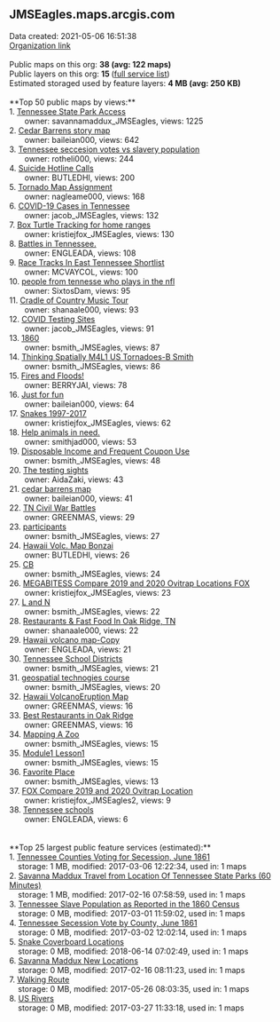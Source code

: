 <h2>JMSEagles.maps.arcgis.com</h2> Data created: 2021-05-06 16:51:38 <br /><a target='new' href='https://JMSEagles.maps.arcgis.com'>Organization link</a><br /><br />Public maps on this org: <b>38 (avg: 122 maps)</b><br />Public layers on this org: <b>15 </b>(<a target='new' href='https://services.arcgis.com/ROxhJryj20p4bXsh/ArcGIS/rest/services'>full service list</a>)<br />Estimated storaged used by feature layers: <b>4 MB (avg: 250 KB)</b><br /><br />**Top 50 public maps by views:**<br />  1. <a target='new' href='https://www.arcgis.com/home/item.html?id=ddb0c216b98743289db62f9a27ff1d27'>Tennessee State Park Access</a> <br />  &nbsp;&nbsp;&nbsp;&nbsp; &nbsp;&nbsp;owner: savannamaddux_JMSEagles, views: 1225<br />  2. <a target='new' href='https://www.arcgis.com/home/item.html?id=a78fdffcea4c4e02900123d8d36b0dad'>Cedar Barrens story map</a> <br />  &nbsp;&nbsp;&nbsp;&nbsp; &nbsp;&nbsp;owner: baileian000, views: 642<br />  3. <a target='new' href='https://www.arcgis.com/home/item.html?id=0bdd4d33d9c04a25a7fc32c60464da5f'>Tennessee seccesion votes vs slavery population</a> <br />  &nbsp;&nbsp;&nbsp;&nbsp; &nbsp;&nbsp;owner: rotheli000, views: 244<br />  4. <a target='new' href='https://www.arcgis.com/home/item.html?id=88396364ee9146c08039ba7a0e417a92'>Suicide Hotline Calls</a> <br />  &nbsp;&nbsp;&nbsp;&nbsp; &nbsp;&nbsp;owner: BUTLEDHI, views: 200<br />  5. <a target='new' href='https://www.arcgis.com/home/item.html?id=a7a8125a81274e3e878a71e5807e56da'>Tornado Map Assignment</a> <br />  &nbsp;&nbsp;&nbsp;&nbsp; &nbsp;&nbsp;owner: nagleame000, views: 168<br />  6. <a target='new' href='https://www.arcgis.com/home/item.html?id=bab724bbd9ec4872a082e5a5317a2ad6'>COVID-19 Cases in Tennessee</a> <br />  &nbsp;&nbsp;&nbsp;&nbsp; &nbsp;&nbsp;owner: jacob_JMSEagles, views: 132<br />  7. <a target='new' href='https://www.arcgis.com/home/item.html?id=a3de9f9d5486416ba5bf312ccc8400a4'>Box Turtle Tracking for home ranges</a> <br />  &nbsp;&nbsp;&nbsp;&nbsp; &nbsp;&nbsp;owner: kristiejfox_JMSEagles, views: 130<br />  8. <a target='new' href='https://www.arcgis.com/home/item.html?id=8b9cc9f0ecf24337ac691e729c597c76'>Battles in Tennessee.</a> <br />  &nbsp;&nbsp;&nbsp;&nbsp; &nbsp;&nbsp;owner: ENGLEADA, views: 108<br />  9. <a target='new' href='https://www.arcgis.com/home/item.html?id=c5b9f211bd164b4792c792c67ae06d14'>Race Tracks In East Tennessee Shortlist</a> <br />  &nbsp;&nbsp;&nbsp;&nbsp; &nbsp;&nbsp;owner: MCVAYCOL, views: 100<br />  10. <a target='new' href='https://www.arcgis.com/home/item.html?id=34af3bd9199544358cbc8d714898f0c4'>people from tennesse who plays in the nfl</a> <br />  &nbsp;&nbsp;&nbsp;&nbsp; &nbsp;&nbsp;owner: SixtosDam, views: 95<br />  11. <a target='new' href='https://www.arcgis.com/home/item.html?id=b2f137e27ef143fbaddf1f163dd43b65'>Cradle of Country Music Tour</a> <br />  &nbsp;&nbsp;&nbsp;&nbsp; &nbsp;&nbsp;owner: shanaale000, views: 93<br />  12. <a target='new' href='https://www.arcgis.com/home/item.html?id=df9f0007f3044e10b3bd0f14b4d9be82'>COVID Testing Sites</a> <br />  &nbsp;&nbsp;&nbsp;&nbsp; &nbsp;&nbsp;owner: jacob_JMSEagles, views: 91<br />  13. <a target='new' href='https://www.arcgis.com/home/item.html?id=85229e4f953943299106c59790a73d55'>1860</a> <br />  &nbsp;&nbsp;&nbsp;&nbsp; &nbsp;&nbsp;owner: bsmith_JMSEagles, views: 87<br />  14. <a target='new' href='https://www.arcgis.com/home/item.html?id=df294853e2b948959be01dd64d79d1ca'>Thinking Spatially M4L1 US Tornadoes-B Smith</a> <br />  &nbsp;&nbsp;&nbsp;&nbsp; &nbsp;&nbsp;owner: bsmith_JMSEagles, views: 86<br />  15. <a target='new' href='https://www.arcgis.com/home/item.html?id=cae3b51232b9486f9f06efd5d7b9ad7b'>Fires and Floods!</a> <br />  &nbsp;&nbsp;&nbsp;&nbsp; &nbsp;&nbsp;owner: BERRYJAI, views: 78<br />  16. <a target='new' href='https://www.arcgis.com/home/item.html?id=af87f0642e0f45868396c2957f4c60ac'>Just for fun</a> <br />  &nbsp;&nbsp;&nbsp;&nbsp; &nbsp;&nbsp;owner: baileian000, views: 64<br />  17. <a target='new' href='https://www.arcgis.com/home/item.html?id=f0c778033c8c47839f4222e0e48e3d95'>Snakes 1997-2017</a> <br />  &nbsp;&nbsp;&nbsp;&nbsp; &nbsp;&nbsp;owner: kristiejfox_JMSEagles, views: 62<br />  18. <a target='new' href='https://www.arcgis.com/home/item.html?id=861b76d512c04e188907c4c81d8c4469'>Help animals in need.</a> <br />  &nbsp;&nbsp;&nbsp;&nbsp; &nbsp;&nbsp;owner: smithjad000, views: 53<br />  19. <a target='new' href='https://www.arcgis.com/home/item.html?id=1447decbfc7f4dd3938902bd85a57571'>Disposable Income and Frequent Coupon Use</a> <br />  &nbsp;&nbsp;&nbsp;&nbsp; &nbsp;&nbsp;owner: bsmith_JMSEagles, views: 48<br />  20. <a target='new' href='https://www.arcgis.com/home/item.html?id=61435f95bf804836bb4804b0f8c953ef'>The testing sights</a> <br />  &nbsp;&nbsp;&nbsp;&nbsp; &nbsp;&nbsp;owner: AidaZaki, views: 43<br />  21. <a target='new' href='https://www.arcgis.com/home/item.html?id=98a125157ab34f659121ecbf28586b24'>cedar barrens map</a> <br />  &nbsp;&nbsp;&nbsp;&nbsp; &nbsp;&nbsp;owner: baileian000, views: 41<br />  22. <a target='new' href='https://www.arcgis.com/home/item.html?id=0eebb38ad8484bb7b274a9c2f14427df'>TN Civil War Battles</a> <br />  &nbsp;&nbsp;&nbsp;&nbsp; &nbsp;&nbsp;owner: GREENMAS, views: 29<br />  23. <a target='new' href='https://www.arcgis.com/home/item.html?id=38f350c1913f4e0e88cd8f99c381a874'>participants</a> <br />  &nbsp;&nbsp;&nbsp;&nbsp; &nbsp;&nbsp;owner: bsmith_JMSEagles, views: 27<br />  24. <a target='new' href='https://www.arcgis.com/home/item.html?id=5c1497e2ec704519bf91cfd7fe4511b6'>Hawaii Volc. Map Bonzai</a> <br />  &nbsp;&nbsp;&nbsp;&nbsp; &nbsp;&nbsp;owner: BUTLEDHI, views: 26<br />  25. <a target='new' href='https://www.arcgis.com/home/item.html?id=d21671ff11824519a01249bd52772361'>CB</a> <br />  &nbsp;&nbsp;&nbsp;&nbsp; &nbsp;&nbsp;owner: bsmith_JMSEagles, views: 24<br />  26. <a target='new' href='https://www.arcgis.com/home/item.html?id=f46a6ed2202f41da8edf6527bc079ee7'>MEGABITESS Compare 2019 and 2020 Ovitrap Locations FOX</a> <br />  &nbsp;&nbsp;&nbsp;&nbsp; &nbsp;&nbsp;owner: kristiejfox_JMSEagles, views: 23<br />  27. <a target='new' href='https://www.arcgis.com/home/item.html?id=d59f2e93383849e8b9d81de7b02c977d'>L and N</a> <br />  &nbsp;&nbsp;&nbsp;&nbsp; &nbsp;&nbsp;owner: bsmith_JMSEagles, views: 22<br />  28. <a target='new' href='https://www.arcgis.com/home/item.html?id=1463733280b9482ead0bfe9a6019d689'>Restaurants & Fast Food In Oak Ridge, TN</a> <br />  &nbsp;&nbsp;&nbsp;&nbsp; &nbsp;&nbsp;owner: shanaale000, views: 22<br />  29. <a target='new' href='https://www.arcgis.com/home/item.html?id=7cabbd146dc143a4ac81015384475065'>Hawaii volcano map-Copy</a> <br />  &nbsp;&nbsp;&nbsp;&nbsp; &nbsp;&nbsp;owner: ENGLEADA, views: 21<br />  30. <a target='new' href='https://www.arcgis.com/home/item.html?id=169bb1a3bc34420a99c71236367491a8'>Tennessee School Districts</a> <br />  &nbsp;&nbsp;&nbsp;&nbsp; &nbsp;&nbsp;owner: bsmith_JMSEagles, views: 21<br />  31. <a target='new' href='https://www.arcgis.com/home/item.html?id=50be134164314a07b3ea376e49c56724'>geospatial technogies course</a> <br />  &nbsp;&nbsp;&nbsp;&nbsp; &nbsp;&nbsp;owner: bsmith_JMSEagles, views: 20<br />  32. <a target='new' href='https://www.arcgis.com/home/item.html?id=4778787184484704ae9fbbd0d41da94f'>Hawaii VolcanoEruption Map</a> <br />  &nbsp;&nbsp;&nbsp;&nbsp; &nbsp;&nbsp;owner: GREENMAS, views: 16<br />  33. <a target='new' href='https://www.arcgis.com/home/item.html?id=d10b3b48b3264f9bac85060c3dff2aab'>Best Restaurants in Oak Ridge</a> <br />  &nbsp;&nbsp;&nbsp;&nbsp; &nbsp;&nbsp;owner: GREENMAS, views: 16<br />  34. <a target='new' href='https://www.arcgis.com/home/item.html?id=bca9de58a04a4ec98ae2aaa951160670'>Mapping A Zoo</a> <br />  &nbsp;&nbsp;&nbsp;&nbsp; &nbsp;&nbsp;owner: bsmith_JMSEagles, views: 15<br />  35. <a target='new' href='https://www.arcgis.com/home/item.html?id=cc193661d41441aca6e2cd706e6f7c16'>Module1 Lesson1</a> <br />  &nbsp;&nbsp;&nbsp;&nbsp; &nbsp;&nbsp;owner: bsmith_JMSEagles, views: 15<br />  36. <a target='new' href='https://www.arcgis.com/home/item.html?id=6fbc179eafbb485eb6a56cdbd2360ced'>Favorite Place</a> <br />  &nbsp;&nbsp;&nbsp;&nbsp; &nbsp;&nbsp;owner: bsmith_JMSEagles, views: 13<br />  37. <a target='new' href='https://www.arcgis.com/home/item.html?id=8646204d163e40ef9533de9e118ea758'>FOX Compare 2019 and 2020 Ovitrap Location</a> <br />  &nbsp;&nbsp;&nbsp;&nbsp; &nbsp;&nbsp;owner: kristiejfox_JMSEagles2, views: 9<br />  38. <a target='new' href='https://www.arcgis.com/home/item.html?id=b5f7b8080d8d42fa818b17a4b72b5087'>Tennessee schools</a> <br />  &nbsp;&nbsp;&nbsp;&nbsp; &nbsp;&nbsp;owner: ENGLEADA, views: 6<br /><br /><br />**Top 25 largest public feature services (estimated):**<br /> 1. <a target='new' href='https://www.arcgis.com/home/item.html?id=a9cf6ebb6f084c988366b536af93f52b'> Tennessee Counties Voting for Secession, June 1861</a><br /> &nbsp;&nbsp;&nbsp;&nbsp;storage: 1 MB, modified: 2017-03-06 12:22:34,  used in: 1 maps<br /> 2. <a target='new' href='https://www.arcgis.com/home/item.html?id=4b54734bd6894a6eb5177b8d7cb9aceb'>Savanna Maddux Travel from Location Of Tennessee State Parks (60 Minutes)</a><br /> &nbsp;&nbsp;&nbsp;&nbsp;storage: 1 MB, modified: 2017-02-16 07:58:59,  used in: 1 maps<br /> 3. <a target='new' href='https://www.arcgis.com/home/item.html?id=a5553b7563b042daa8292271d79a0286'>Tennessee Slave Population as Reported in the 1860 Census</a><br /> &nbsp;&nbsp;&nbsp;&nbsp;storage: 0 MB, modified: 2017-03-01 11:59:02,  used in: 1 maps<br /> 4. <a target='new' href='https://www.arcgis.com/home/item.html?id=377f57406e51466699edf05b41bb7d77'>Tennessee Secession Vote by County, June 1861</a><br /> &nbsp;&nbsp;&nbsp;&nbsp;storage: 0 MB, modified: 2017-03-02 12:02:14,  used in: 1 maps<br /> 5. <a target='new' href='https://www.arcgis.com/home/item.html?id=0633a46487f44de6b50f53e52f2b6ed6'>Snake Coverboard Locations</a><br /> &nbsp;&nbsp;&nbsp;&nbsp;storage: 0 MB, modified: 2018-06-14 07:02:49,  used in: 1 maps<br /> 6. <a target='new' href='https://www.arcgis.com/home/item.html?id=193829a2be09499da2168203358c4ac3'>Savanna Maddux New Locations</a><br /> &nbsp;&nbsp;&nbsp;&nbsp;storage: 0 MB, modified: 2017-02-16 08:11:23,  used in: 1 maps<br /> 7. <a target='new' href='https://www.arcgis.com/home/item.html?id=85760cb3a31f438da28d666705b6c12b'>Walking Route</a><br /> &nbsp;&nbsp;&nbsp;&nbsp;storage: 0 MB, modified: 2017-05-26 08:03:35,  used in: 1 maps<br /> 8. <a target='new' href='https://www.arcgis.com/home/item.html?id=02d2049d118b4d39b509e5c8c6c6323c'>US Rivers</a><br /> &nbsp;&nbsp;&nbsp;&nbsp;storage: 0 MB, modified: 2017-03-27 11:33:18,  used in: 1 maps<br />